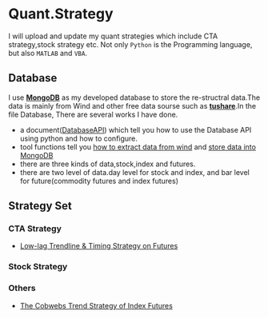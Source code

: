 # Quant.Strategy
I will upload and update my quant strategies which include CTA strategy,stock strategy etc. Not only `Python` is the Programming language, but also `MATLAB` and `VBA`.
## Database
I use [**MongoDB**](https://www.mongodb.com/) as my developed database to store the re-structral data.The data is mainly from Wind and other free data sourse such as [**tushare**](https://github.com/waditu/tushare).In the file Database, There are several works I have done.
 
   * a document([DatabaseAPI](./database/DatabaseAPI.pdf)) which tell you how to use the Database API using python and how to configure.
   * tool functions tell you [how to extract data from wind](./database/DataReaderFromWind.py) and [store data into MongoDB](./database/insertData2Mongo.py)
   * there are three kinds of data,stock,index and futures.
   * there are two level of data.day level for stock and index, and bar level for future(commodity futures and index futures)
## Strategy Set
### CTA Strategy

* [Low-lag Trendline &  Timing Strategy on Futures](./CTA/Low-lag-Trendline)

### Stock Strategy

### Others

* [The Cobwebs Trend Strategy of Index Futures](./OTHERS/Cobwebs-Trend-Strategy)